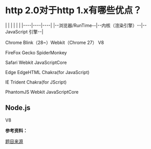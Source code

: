 # http 2.0对于http 1.x有哪些优点？
|   |   |   |   |   |
|----|----|----|
|--浏览器/RunTime--|--内核（渲染引擎）--|--JavaScript 引擎--|

Chrome
Blink（28~）Webkit（Chrome 27）
V8


FireFox
Gecko
SpiderMonkey


Safari
Webkit
JavaScriptCore


Edge
EdgeHTML
Chakra(for JavaScript)


IE
Trident
Chakra(for JScript)


PhantomJS
Webkit
JavaScriptCore


Node.js
-
V8



**参考资料：**

[题目来源](https://juejin.im/post/5d89798d6fb9a06b102769b1) 
